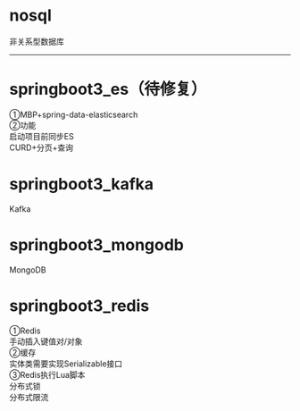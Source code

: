 # nosql
非关系型数据库<br>

************************************************************************************************************************

# springboot3_es（待修复）
①MBP+spring-data-elasticsearch<br>
②功能<br>
启动项目前同步ES<br>
CURD+分页+查询<br>

# springboot3_kafka
Kafka<br>

# springboot3_mongodb
MongoDB<br>

# springboot3_redis
①Redis<br>
手动插入键值对/对象<br>
②缓存<br>
实体类需要实现Serializable接口<br>
③Redis执行Lua脚本<br>
分布式锁<br>
分布式限流<br>
